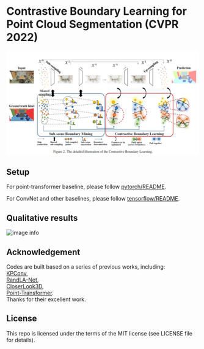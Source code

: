# Contrastive Boundary Learning for Point Cloud Segmentation (CVPR 2022)
![image info](./imgs/cbl-full.png)

<!-- ```
@inproceedings{???2022cbl,
  title={Contrastive Boundary Learning for Point Cloud Segmentation},
  author={Lu, Tao and Wang, Limin and Wu, Gangshan},
  booktitle={Proceedings of the IEEE/CVF Conference on Computer Vision and Pattern Recognition},
  pages={11693--11702},
  year={2021}
}
``` -->

## Setup
For point-transformer baseline, please follow [pytorch/README](https://github.com/LiyaoTang/contrastBoundary/blob/master/pytorch/README.md).

For ConvNet and other baselines, please follow [tensorflow/README](https://github.com/LiyaoTang/contrastBoundary/blob/master/tensorflow/README.md).

## Qualitative results
![image info](./imgs/cbl-compare.png)

## Acknowledgement
Codes are built based on a series of previous works, including: <br>
[KPConv](https://github.com/HuguesTHOMAS/KPConv), <br>
[RandLA-Net](https://github.com/QingyongHu/RandLA-Net), <br>
[CloserLook3D](https://github.com/zeliu98/CloserLook3D), <br>
[Point-Transformer](https://github.com/POSTECH-CVLab/point-transformer). <br>
Thanks for their excellent work.


## License
This repo is licensed under the terms of the MIT license (see LICENSE file for details).

